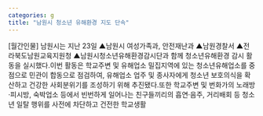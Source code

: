 ```yaml
---
categories: g
title: "남원시 청소년 유해환경 지도 단속"
---
```

[월간인물] 남원시는 지난 23일 ▲남원시 여성가족과, 안전재난과 ▲남원경찰서 ▲전라북도남원교육지원청 ▲남원시청소년유해환경감시단과 함께 청소년유해환경 감시 활동을 실시했다.이번 활동은 학교주변 및 유해업소 밀집지역에 있는 청소년유해업소를 중점으로 민관이 합동으로 점검하여, 유해업소 업주 및 종사자에게 청소년 보호의식을 확산하고 건강한 사회분위기를 조성하기 위해 추진됐다.또한 학교주변 및 번화가의 노래방·피시방, 숙박업소 등에서 빈번하게 일어나는 친구들끼리의 흡연·음주, 거리배회 등 청소년 일탈 행위를 사전에 차단하고 건전한 학교생활
